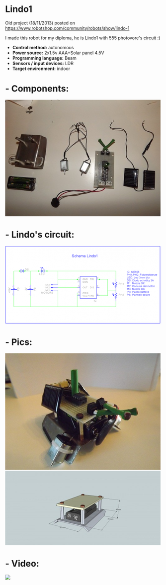 # Lindo1

Old project (18/11/2013) posted on https://www.robotshop.com/community/robots/show/lindo-1



I made this robot for my diploma, he is Lindo1 with 555 photovore's circuit :)

-	**Control method:** autonomous
-	**Power source:** 2x1.5v AAA+Solar panel 4.5V
- **Programming language:** Beam
-	**Sensors / input devices:** LDR
-	**Target environment:** indoor


# - Components:

![](https://github.com/AndreAzzalin/Lindo1/blob/main/Immagine1.jpg)

# - Lindo's circuit:

![](https://github.com/AndreAzzalin/Lindo1/blob/main/Immagine2.png)

# - Pics:

![](https://github.com/AndreAzzalin/Lindo1/blob/main/Immagine3.jpg)
![](https://github.com/AndreAzzalin/Lindo1/blob/main/Immagine4.jpg)

# - Video: 

![](https://media.giphy.com/media/Uejx5gZ8L13IdpGqnu/giphy.gif)
